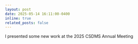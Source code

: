 ```yaml
---
layout: post
date: 2025-05-14 16:11:00-0400
inline: true
related_posts: false
---
```


I presented some new work at the 2025 CSDMS Annual Meeting
